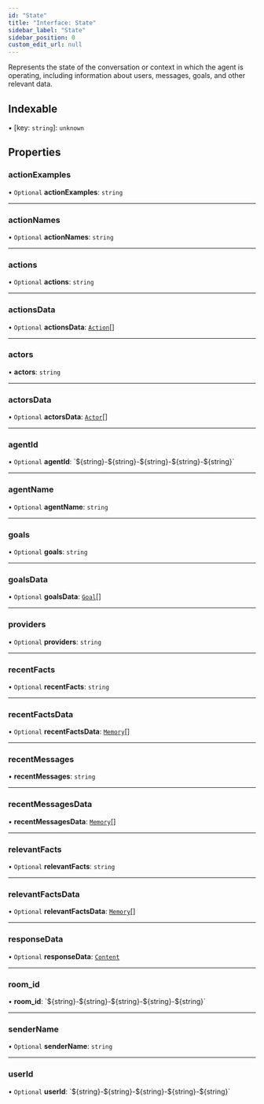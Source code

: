 ```yaml
---
id: "State"
title: "Interface: State"
sidebar_label: "State"
sidebar_position: 0
custom_edit_url: null
---
```


Represents the state of the conversation or context in which the agent is operating, including information about users, messages, goals, and other relevant data.

## Indexable

▪ [key: `string`]: `unknown`

## Properties

### actionExamples

• `Optional` **actionExamples**: `string`

___

### actionNames

• `Optional` **actionNames**: `string`

___

### actions

• `Optional` **actions**: `string`

___

### actionsData

• `Optional` **actionsData**: [`Action`](Action.md)[]

___

### actors

• **actors**: `string`

___

### actorsData

• `Optional` **actorsData**: [`Actor`](Actor.md)[]

___

### agentId

• `Optional` **agentId**: \`$\{string}-$\{string}-$\{string}-$\{string}-$\{string}\`

___

### agentName

• `Optional` **agentName**: `string`

___

### goals

• `Optional` **goals**: `string`

___

### goalsData

• `Optional` **goalsData**: [`Goal`](Goal.md)[]

___

### providers

• `Optional` **providers**: `string`

___

### recentFacts

• `Optional` **recentFacts**: `string`

___

### recentFactsData

• `Optional` **recentFactsData**: [`Memory`](Memory.md)[]

___

### recentMessages

• **recentMessages**: `string`

___

### recentMessagesData

• **recentMessagesData**: [`Memory`](Memory.md)[]

___

### relevantFacts

• `Optional` **relevantFacts**: `string`

___

### relevantFactsData

• `Optional` **relevantFactsData**: [`Memory`](Memory.md)[]

___

### responseData

• `Optional` **responseData**: [`Content`](Content.md)

___

### room\_id

• **room\_id**: \`$\{string}-$\{string}-$\{string}-$\{string}-$\{string}\`

___

### senderName

• `Optional` **senderName**: `string`

___

### userId

• `Optional` **userId**: \`$\{string}-$\{string}-$\{string}-$\{string}-$\{string}\`
